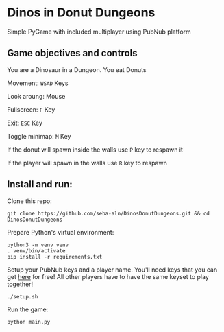 # Dinos in Donut Dungeons

Simple PyGame with included multiplayer using PubNub platform

## Game objectives and controls

You are a Dinosaur in a Dungeon. You eat Donuts

Movement: `WSAD` Keys

Look aroung: Mouse

Fullscreen: `F` Key

Exit: `ESC` Key

Toggle minimap: `M` Key

If the donut will spawn inside the walls use `P` key to respawn it

If the player will spawn in the walls use `R` key to respawn
## Install and run:

Clone this repo:

```
git clone https://github.com/seba-aln/DinosDonutDungeons.git && cd DinosDonutDungeons
```

Prepare Python's virtual environment:

```
python3 -m venv venv
. venv/bin/activate
pip install -r requirements.txt
```

Setup your PubNub keys and a player name. You'll need keys that you can get [here](https://admin.pubnub.com/) for free!
All other players have to have the same keyset to play together!

```
./setup.sh
```

Run the game:

```
python main.py
```